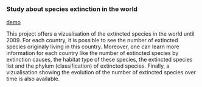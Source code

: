 ### Study about species extinction in the world

[demo](https://species-extinction.github.io/species-extinction/index.html)

This project offers a vizualisation of the extincted species in the world until 2009. For each country, it is possible to see the number of extincted species originaly living in this country. Moreover, one can learn more information for each country like the number of extincted species by extinction causes, the habitat type of these species, the extincted species list and the phylum (classification) of extincted species. Finally, a vizualisation showing the evolution of the number of extincted species over time is also available.

